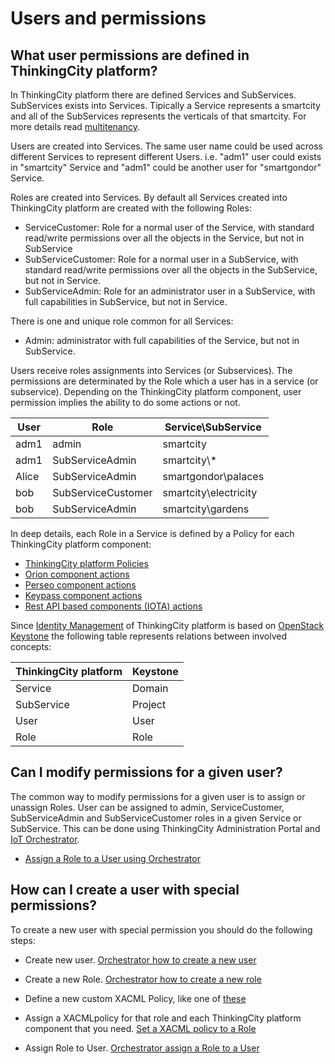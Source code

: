 # Users and permissions


## What user permissions are defined in ThinkingCity platform?

In ThinkingCity platform there are defined Services and SubServices. SubServices exists into Services.
Tipically a Service represents a smartcity and all of the SubServices represents the verticals of that smartcity. For more details read [multitenancy](../multitenancy.md).

Users are created into Services. The same user name could be used across different Services to represent different Users.
i.e. "adm1" user could exists in "smartcity" Service and "adm1" could be another user for "smartgondor" Service.

Roles are created into Services. By default all Services created into ThinkingCity platform are created with the following Roles:

- ServiceCustomer: Role for a normal user of the Service, with standard read/write permissions over all the objects in the Service, but not in SubService
- SubServiceCustomer: Role for a normal user in a SubService, with standard read/write permissions over all the objects in the SubService, but not in Service.
- SubServiceAdmin: Role for an administrator user in a SubService, with full capabilities in SubService, but not in Service.


There is one and unique role common for all Services:

- Admin: administrator with full capabilities of the Service, but not in SubService.

Users receive roles assignments into Services (or Subservices). The permissions are determinated by the Role
which a user has in a service (or subservice). Depending on the ThinkingCity platform component, user permission implies the ability
to do some actions or not.


| User   | Role               | Service\\SubService    |
| -------|--------------------|------------------------|
| adm1   | admin              | smartcity              |
| adm1   | SubServiceAdmin    | smartcity\\*           |
| Alice  | SubServiceAdmin    | smartgondor\\palaces   |
| bob    | SubServiceCustomer | smartcity\\electricity |
| bob    | SubServiceAdmin    | smartcity\\gardens     |


In deep details, each Role in a Service is defined by a Policy for each ThinkingCity platform component:

- [ThinkingCity platform Policies](https://github.com/telefonicaid/orchestrator/tree/master/src/orchestrator/core/policies)
- [Orion component actions](https://github.com/telefonicaid/fiware-pep-steelskin/tree/master#-rules-to-determine-the-context-broker-action-from-the-request)
- [Perseo component actions](https://github.com/telefonicaid/fiware-pep-steelskin/tree/master#-rules-to-determine-the-perseo-cep-action-from-the-request)
- [Keypass component actions](https://github.com/telefonicaid/fiware-pep-steelskin/tree/master#rulesKeypass)
- [Rest API based components (IOTA) actions](https://github.com/telefonicaid/fiware-pep-steelskin/tree/master#generic-rest-middleware)

Since [Identity Management](../authentication_api.md) of ThinkingCity platform is based on [OpenStack Keystone](http://docs.openstack.org/developer/keystone) the following table represents relations between involved concepts:


| ThinkingCity platform | Keystone    |
|--------------|-------------|
| Service      |  Domain     |
| SubService   |  Project    |
| User         |  User       |
| Role         |  Role       |



## Can I modify permissions for a given user?

The common way to modify permissions for a given user is to assign or unassign Roles.
User can be assigned to admin, ServiceCustomer, SubServiceAdmin and SubServiceCustomer roles in a given Service or SubService.
This can be done using ThinkingCity Administration Portal and [IoT Orchestrator](http://docs.orchestrator2.apiary.io).

- [Assign a Role to a User using Orchestrator](http://docs.orchestrator2.apiary.io/#reference/orchestrator/roles-in-service/create-a-role)


## How can I create a user with special permissions?

To create a new user with special permission you should do the following steps:

- Create new user.
[Orchestrator how to create a new user](http://docs.orchestrator2.apiary.io/#reference/orchestrator/users-in-service/create-users)

- Create a new Role.
[Orchestrator how to create a new role](http://docs.orchestrator2.apiary.io/#reference/orchestrator/roles-in-service/create-a-role)

- Define a new custom XACML Policy, like one of [these](https://github.com/telefonicaid/orchestrator/tree/master/src/orchestrator/core/policies)

- Assign a XACMLpolicy for that role and each ThinkingCity platform component that you need.
[Set a XACML policy to a Role](http://docs.orchestrator2.apiary.io/#reference/orchestrator/role-in-service/set-xacml-policy-role)

- Assign Role to User.
[Orchestrator assign a Role to a User](http://docs.orchestrator2.apiary.io/#reference/orchestrator/role-assigment/assign-role-to-user)
